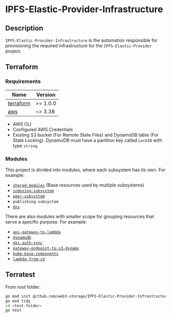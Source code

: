 # IPFS-Elastic-Provider-Infrastructure

## Description

`IPFS-Elastic-Provider-Infrastructure` is the automation responsible for provisioning the required infrastructure for the `IPFS-Elastic-Provider` project.

## Terraform

### Requirements

| Name | Version |
|------|---------|
| <a name="requirement_terraform"></a> [terraform](#requirement\_terraform) | >= 1.0.0 |
| <a name="requirement_aws"></a> [aws](#requirement\_aws) | ~> 3.38 |

- AWS CLI 
- Configured AWS Credentials
- Existing S3 bucket (For Remote State Files) and DynamoDB table (For State Locking). DynamoDB must have a partition key called `LockID` with type `string`.

### Modules

This project is divided into modules, where each subsystem has its own. For example:

- [`shared-modules`](terraform/shared-subsystem/shared-subsystem.md) (Base resources used by multiple subsystems)
- [`indexing-subsystem`](terraform/indexing-subsystem/indexing-subsystem.md)
- [`peer-subsystem`](terraform/peer-subsystem/peer-subsystem.md)
- `publishing-subsystem`
- [`dns`](terraform/dns/readme.md)

There are also modules with smaller scope for grouping resources that serve a specific purpose. For example:
- [`api-gateway-to-lambda`](terraform/modules/api-gateway-to-lambda/api-gateway-to-lambda.md)
- [`dynamodb`](terraform/modules/dynamodb/dynamodb.md)
- [`eks-auth-sync`](terraform/modules/eks-auth-sync/README.md)
- [`gateway-endpoint-to-s3-dynamo`](terraform/modules/gateway-endpoint-to-s3-dynamo/README.md)
- [`kube-base-components`](terraform/modules/kube-base-components/README.md)
- [`lambda-from-s3`](terraform/modules/lambda-from-s3/lambda-from-s3.md)

## Terratest

From root folder:
``` sh
go mod init github.com/web3-storage/IPFS-Elastic-Provider-Infrastructure
go mod tidy
cd <test-folder>
go test
```
